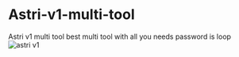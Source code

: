 # Astri-v1-multi-tool
Astri v1 multi tool best multi tool with all you needs 
password is loop
![astri v1](https://user-images.githubusercontent.com/131496580/233746924-fc0761c0-958f-4288-8f6e-a4ba679058d5.png)
